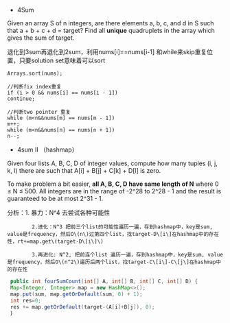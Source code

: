 * 4Sum 

Given an array S of n integers, are there elements a, b, c, and d in S such that a + b + c + d = target? Find all **unique** quadruplets in the array which gives the sum of target.

退化到3sum再退化到2sum，利用nums\[i\]==nums\[i-1\] 和while来skip重复位置，只要solution set意味着可以sort

```
Arrays.sort(nums);

//判断fix index重复
if (i > 0 && nums[i] == nums[i - 1])
continue;

//判断two pointer 重复
while (m<n&&nums[m] == nums[m - 1])
m++;
while (m<n&&nums[n] == nums[n + 1])
n--;
```



* 4sum II （hashmap）

Given four lists A, B, C, D of integer values, compute how many tuples \(i, j, k, l\) there are such that A\[i\] + B\[j\] + C\[k\] + D\[l\] is zero.

To make problem a bit easier, **all A, B, C, D have same length of N** where 0 ≤ N ≤ 500. All integers are in the range of -2^28 to 2^28 - 1 and the result is guaranteed to be at most 2^31 - 1.

分析：1. 暴力：N^4 去尝试各种可能性

            2.进化：N^3 把前三个list的可能性遍历一遍，存到hashmap中，key是sum, value是frequency，然后O\(n\)过第四个list，找target-D\[i\]在hashmap中的存在性，rt+=map.get\(target-D\[i\]\)

            3.再进化: N^2, 把前连个list 遍历一遍，存到hashmap中，key是sum, value是frequency，然后O\(n^2\)遍历后两个list，找target-C\[i\]-C\[j\]在hashmap中的存在性

```java
 public int fourSumCount(int[] A, int[] B, int[] C, int[] D) {
 Map<Integer, Integer> map = new HashMap<>();
 map.put(sum, map.getOrDefault(sum, 0) + 1);
 int res=0;
 res += map.getOrDefault(target-(A[i]+B[j]), 0);
 ｝
```



